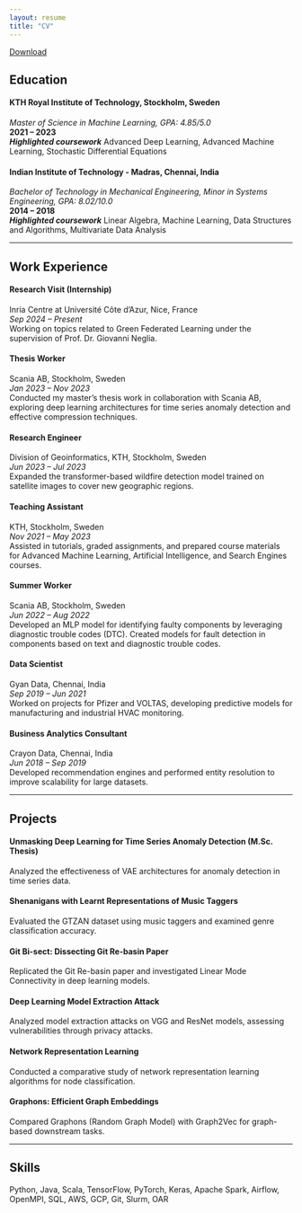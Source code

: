 ```yaml
---
layout: resume
title: "CV"
---
```

<link rel="stylesheet" href="https://cdnjs.cloudflare.com/ajax/libs/font-awesome/6.0.0-beta3/css/all.min.css">
<a href="assets/resume.pdf" download>
  <i class="fa-regular fa-circle-down" style="color: #000;"></i> Download
</a>

## Education

#### **KTH Royal Institute of Technology, Stockholm, Sweden**  
  _Master of Science in Machine Learning, GPA: 4.85/5.0_  
  **2021 – 2023**  
  ***Highlighted coursework*** Advanced Deep Learning, Advanced Machine Learning, Stochastic Differential Equations

#### **Indian Institute of Technology - Madras, Chennai, India**  
  _Bachelor of Technology in Mechanical Engineering, Minor in Systems Engineering, GPA: 8.02/10.0_  
  **2014 – 2018**  
  ***Highlighted coursework*** Linear Algebra, Machine Learning, Data Structures and Algorithms, Multivariate Data Analysis

---

## Work Experience

#### **Research Visit (Internship)**
  Inria Centre at Université Côte d’Azur, Nice, France  
  _Sep 2024 – Present_  
  Working on topics related to Green Federated Learning under the supervision of Prof. Dr. Giovanni Neglia.

#### **Thesis Worker**
  Scania AB, Stockholm, Sweden  
  _Jan 2023 – Nov 2023_  
  Conducted my master’s thesis work in collaboration with Scania AB, exploring deep learning architectures for time series anomaly detection and effective compression techniques.

#### **Research Engineer**
  Division of Geoinformatics, KTH, Stockholm, Sweden  
  _Jun 2023 – Jul 2023_  
  Expanded the transformer-based wildfire detection model trained on satellite images to cover new geographic regions.

#### **Teaching Assistant**
  KTH, Stockholm, Sweden  
  _Nov 2021 – May 2023_  
  Assisted in tutorials, graded assignments, and prepared course materials for Advanced Machine Learning, Artificial Intelligence, and Search Engines courses.

#### **Summer Worker**
  Scania AB, Stockholm, Sweden  
  _Jun 2022 – Aug 2022_  
  Developed an MLP model for identifying faulty components by leveraging diagnostic trouble codes (DTC). Created models for fault detection in components based on text and diagnostic trouble codes.

#### **Data Scientist**
  Gyan Data, Chennai, India  
  _Sep 2019 – Jun 2021_  
  Worked on projects for Pfizer and VOLTAS, developing predictive models for manufacturing and industrial HVAC monitoring.

#### **Business Analytics Consultant**
  Crayon Data, Chennai, India  
  _Jun 2018 – Sep 2019_  
  Developed recommendation engines and performed entity resolution to improve scalability for large datasets.

---

## Projects

#### **Unmasking Deep Learning for Time Series Anomaly Detection (M.Sc. Thesis)**  
  Analyzed the effectiveness of VAE architectures for anomaly detection in time series data.  
  <a href="https://kth.diva-portal.org/smash/record.jsf?pid=diva2:1823999" target="_blank" style="color: #333; margin: 0 15px; text-decoration: none;">
        <i class="fab fa-github" style="font-size: 24px;"></i>
  </a>

#### **Shenanigans with Learnt Representations of Music Taggers**  
  Evaluated the GTZAN dataset using music taggers and examined genre classification accuracy.  
  <a href="https://github.com/Adhithyan8/musical-embeddings" target="_blank" style="color: #333; margin: 0 15px; text-decoration: none;">
        <i class="fab fa-github" style="font-size: 24px;"></i>
  </a>

#### **Git Bi-sect: Dissecting Git Re-basin Paper**  
  Replicated the Git Re-basin paper and investigated Linear Mode Connectivity in deep learning models.  
  <a href="https://github.com/dannyrichy/git-bisect" target="_blank" style="color: #333; margin: 0 15px; text-decoration: none;">
        <i class="fab fa-github" style="font-size: 24px;"></i>
  </a>

#### **Deep Learning Model Extraction Attack**  
  Analyzed model extraction attacks on VGG and ResNet models, assessing vulnerabilities through privacy attacks.  
  <a href="https://github.com/dannyrichy/dl-model-extraction" target="_blank" style="color: #333; margin: 0 15px; text-decoration: none;">
        <i class="fab fa-github" style="font-size: 24px;"></i>
  </a>

#### **Network Representation Learning**  
  Conducted a comparative study of network representation learning algorithms for node classification.  
  <a href="https://github.com/dannyrichy/graph-ml-project" target="_blank" style="color: #333; margin: 0 15px; text-decoration: none;">
        <i class="fab fa-github" style="font-size: 24px;"></i>
  </a>

#### **Graphons: Efficient Graph Embeddings**  
  Compared Graphons (Random Graph Model) with Graph2Vec for graph-based downstream tasks.  
  <a href="https://github.com/dannyrichy/graphon" target="_blank" style="color: #333; margin: 0 15px; text-decoration: none;">
        <i class="fab fa-github" style="font-size: 24px;"></i>
  </a>

---

## Skills

  Python, Java, Scala, TensorFlow, PyTorch, Keras, Apache Spark, Airflow, OpenMPI, SQL, AWS, GCP, Git, Slurm, OAR
